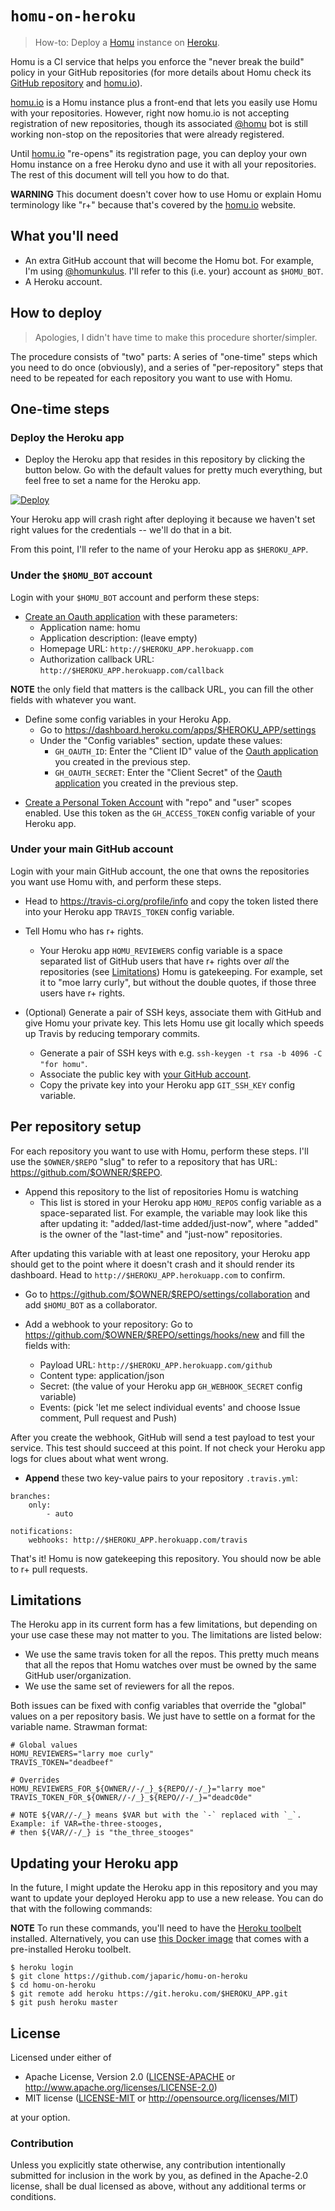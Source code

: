 # `homu-on-heroku`

> How-to: Deploy a [Homu] instance on [Heroku].

[Heroku]: https://www.heroku.com

Homu is a CI service that helps you enforce the "never break the build" policy in your GitHub
repositories (for more details about Homu check its [GitHub repository][Homu] and [homu.io]).

[Homu]: https://github.com/barosl/homu

[homu.io] is a Homu instance plus a front-end that lets you easily use Homu with your repositories.
However, right now homu.io is not accepting registration of new repositories, though its associated
[@homu] bot is still working non-stop on the repositories that were already registered.

[homu.io]: http://homu.io/
[@homu]: https://github.com/homu

Until [homu.io] "re-opens" its registration page, you can deploy your own Homu instance on a free
Heroku dyno and use it with all your repositories. The rest of this document will tell you how to do
that.

**WARNING** This document doesn't cover how to use Homu or explain Homu terminology like "r+"
because that's covered by the [homu.io] website.

## What you'll need

- An extra GitHub account that will become the Homu bot. For example, I'm using [@homunkulus]. I'll
refer to this (i.e. your) account as `$HOMU_BOT`.
- A Heroku account.

[@homunkulus]: https://github.com/homunkulus

## How to deploy

> Apologies, I didn't have time to make this procedure shorter/simpler.

The procedure consists of "two" parts: A series of "one-time" steps which you need to do once
(obviously), and a series of "per-repository" steps that need to be repeated for each repository you
want to use with Homu.

## One-time steps

### Deploy the Heroku app

- Deploy the Heroku app that resides in this repository by clicking the button below. Go with the
default values for pretty much everything, but feel free to set a name for the Heroku app.

[![Deploy](https://www.herokucdn.com/deploy/button.svg)](https://heroku.com/deploy)

Your Heroku app will crash right after deploying it because we haven't set right values for the
credentials -- we'll do that in a bit.

From this point, I'll refer to the name of your Heroku app as `$HEROKU_APP`.

### Under the `$HOMU_BOT` account

Login with your `$HOMU_BOT` account and perform these steps:

- [Create an Oauth application][0] with these parameters:
  - Application name: homu
  - Application description: (leave empty)
  - Homepage URL: `http://$HEROKU_APP.herokuapp.com`
  - Authorization callback URL: `http://$HEROKU_APP.herokuapp.com/callback`
  
**NOTE** the only field that matters is the callback URL, you can fill the other fields with whatever
you want.
  
[0]: https://github.com/settings/applications/new

- Define some config variables in your Heroku App.
  - Go to https://dashboard.heroku.com/apps/$HEROKU_APP/settings
  - Under the "Config variables" section, update these values:
    - `GH_OAUTH_ID`: Enter the "Client ID" value of the [Oauth application][1] you created in the
    previous step.
    - `GH_OAUTH_SECRET`: Enter the "Client Secret" of the [Oauth application][1] you created in the
    previous step.
    
[1]: https://github.com/settings/developers

- [Create a Personal Token Account][2] with "repo" and "user" scopes enabled. Use this token as the
`GH_ACCESS_TOKEN` config variable of your Heroku app.

[2]: https://github.com/settings/tokens/new

### Under your main GitHub account

Login with your main GitHub account, the one that owns the repositories you want use Homu with, and
perform these steps.

- Head to https://travis-ci.org/profile/info and copy the token listed there into your Heroku app
`TRAVIS_TOKEN` config variable.

- Tell Homu who has r+ rights.
  - Your Heroku app `HOMU_REVIEWERS` config variable is a space separated list of GitHub users that
  have r+ rights over *all* the repositories (see [Limitations]) Homu is gatekeeping. For example,
  set it to "moe larry curly", but without the double quotes, if those three users have r+ rights.

- (Optional) Generate a pair of SSH keys, associate them with GitHub and give Homu your private key.
This lets Homu use git locally which speeds up Travis by reducing temporary commits.
  - Generate a pair of SSH keys with e.g. `ssh-keygen -t rsa -b 4096 -C "for homu"`.
  - Associate the public key with [your GitHub account].
  - Copy the private key into your Heroku app `GIT_SSH_KEY` config variable.

[your GitHub account]: https://github.com/settings/keys

## Per repository setup

For each repository you want to use with Homu, perform these steps. I'll use the `$OWNER/$REPO`
"slug" to refer to a repository that has URL: https://github.com/$OWNER/$REPO.

- Append this repository to the list of repositories Homu is watching
  - This list is stored in your Heroku app `HOMU_REPOS` config variable as a space-separated list.
  For example, the variable may look like this after updating it: "added/last-time added/just-now",
  where "added" is the owner of the "last-time" and "just-now" repositories.

After updating this variable with at least one repository, your Heroku app should get to the point
where it doesn't crash and it should render its dashboard. Head to
`http://$HEROKU_APP.herokuapp.com` to confirm.

- Go to https://github.com/$OWNER/$REPO/settings/collaboration and add `$HOMU_BOT` as a
collaborator.

- Add a webhook to your repository: Go to https://github.com/$OWNER/$REPO/settings/hooks/new and
fill the fields with:
  - Payload URL: `http://$HEROKU_APP.herokuapp.com/github`
  - Content type: application/json
  - Secret: (the value of your Heroku app `GH_WEBHOOK_SECRET` config variable)
  - Events: (pick 'let me select individual events' and choose Issue comment, Pull request and Push)
  
After you create the webhook, GitHub will send a test payload to test your service. This test should
succeed at this point. If not check your Heroku app logs for clues about what went wrong.
  
- **Append** these two key-value pairs to your repository `.travis.yml`:

```
branches:
    only:
        - auto

notifications:
    webhooks: http://$HEROKU_APP.herokuapp.com/travis
```

That's it! Homu is now gatekeeping this repository. You should now be able to r+ pull requests.

## Limitations

The Heroku app in its current form has a few limitations, but depending on your use case these may
not matter to you. The limitations are listed below:

[Limitations]: #limitations

- We use the same travis token for all the repos. This pretty much means that all the repos
that Homu watches over must be owned by the same GitHub user/organization.
- We use the same set of reviewers for all the repos.

Both issues can be fixed with config variables that override the "global" values on a per repository
basis. We just have to settle on a format for the variable name. Strawman format:

```
# Global values
HOMU_REVIEWERS="larry moe curly"
TRAVIS_TOKEN="deadbeef"

# Overrides
HOMU_REVIEWERS_FOR_${OWNER//-/_}_${REPO//-/_}="larry moe"
TRAVIS_TOKEN_FOR_${OWNER//-/_}_${REPO//-/_}="deadc0de"

# NOTE ${VAR//-/_} means $VAR but with the `-` replaced with `_`. Example: if VAR=the-three-stooges,
# then ${VAR//-/_} is "the_three_stooges"
```

## Updating your Heroku app

In the future, I might update the Heroku app in this repository and you may want to update your
deployed Heroku app to use a new release. You can do that with the following commands:

**NOTE** To run these commands, you'll need to have the [Heroku toolbelt] installed. Alternatively,
you can use [this Docker image] that comes with a pre-installed Heroku toolbelt.

[Heroku toolbelt]: https://toolbelt.heroku.com/
[this Docker image]: https://hub.docker.com/r/japaric/heroku/

```
$ heroku login
$ git clone https://github.com/japaric/homu-on-heroku
$ cd homu-on-heroku
$ git remote add heroku https://git.heroku.com/$HEROKU_APP.git
$ git push heroku master
```

## License

Licensed under either of

- Apache License, Version 2.0 ([LICENSE-APACHE](LICENSE-APACHE) or
  http://www.apache.org/licenses/LICENSE-2.0)
- MIT license ([LICENSE-MIT](LICENSE-MIT) or http://opensource.org/licenses/MIT)

at your option.

### Contribution

Unless you explicitly state otherwise, any contribution intentionally submitted for inclusion in the
work by you, as defined in the Apache-2.0 license, shall be dual licensed as above, without any
additional terms or conditions.
